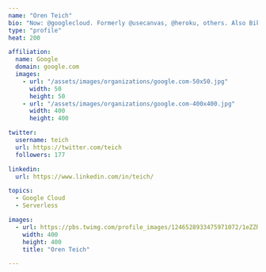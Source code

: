 ```yaml
---
name: "Oren Teich"
bio: "Now: @googlecloud. Formerly @usecanvas, @heroku, others. Also Bikes. Also a Kid. he/him"
type: "profile"
heat: 200

affiliation:
  name: Google
  domain: google.com
  images:
    - url: "/assets/images/organizations/google.com-50x50.jpg"
      width: 50
      height: 50
    - url: "/assets/images/organizations/google.com-400x400.jpg"
      width: 400
      height: 400

twitter:
  username: teich
  url: https://twitter.com/teich
  followers: 177

linkedin:
  url: https://www.linkedin.com/in/teich/

topics:
  - Google Cloud
  - Serverless

images:
  - url: https://pbs.twimg.com/profile_images/1246528933475971072/1eZZR-Tp_400x400.jpg
    width: 400
    height: 400
    title: "Oren Teich"

---
```


